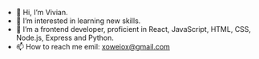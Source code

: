 - 👋 Hi, I’m Vivian.
- 👀 I’m interested in learning new skills.
- 🌱 I’m a frontend developer, proficient in React, JavaScript, HTML, CSS, Node.js, Express and Python.
- 📫 How to reach me 
      emil: xoweiox@gmail.com

<!---
wei1009/wei1009 is a ✨ special ✨ repository because its `README.md` (this file) appears on your GitHub profile.
You can click the Preview link to take a look at your changes.
--->
